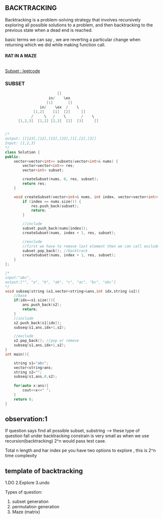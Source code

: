 ## BACKTRACKING
Backtracking is a problem-solving strategy that involves recursively exploring all possible solutions to a problem, and then backtracking to the previous state when a dead end is reached.

basic terms we can say , we are reverting a particular change when returning  which we did while making function call.

#### RAT IN A MAZE
```cpp

```

 [Subset : leetcode]( https://leetcode.com/problems/subsets/description/?envType=problem-list-v2&envId=backtracking)

### SUBSET

```cpp
                        []
                    in/    \ex
                   [1]       []
                in/    \ex  /    \
             [1,2]    [1]  [2]     []
            /     \   /    \       /    \
      [1,2,3]  [1,2] [2,3]  [2]  [3]     []
      

```


```cpp
/*
output: [[123],[12],[13],[23],[1],[2],[3]] 
Input: [1,2,3]
*/
class Solution {
public:
    vector<vector<int>> subsets(vector<int>& nums) {
        vector<vector<int>> res;
        vector<int> subset;

        createSubset(nums, 0, res, subset);
        return res;        
    }

    void createSubset(vector<int>& nums, int index, vector<vector<int>>& res, vector<int>& subset) {
        if (index == nums.size()) {
            res.push_back(subset);
            return;
        }

        //include
        subset.push_back(nums[index]);
        createSubset(nums, index + 1, res, subset);

        //exclude
        //first we have to remove last element then we can call exclude part , dry run tree for better understanding
        subset.pop_back(); //backtrack 
        createSubset(nums, index + 1, res, subset);
    }    
};

```

```cpp
/*
input:"abc",
output:["", "a", "b", "ab", "c", "ac", "bc", "abc"]
*/
void subseq(string &s1,vector<string>&ans,int idx,string &s2){
    //base
    if(idx==s1.size()){
        ans.push_back(s2);
        return;
    }
    //include
    s2.push_back(s1[idx]);
    subseq(s1,ans,idx+1,s2);

    //exclude
    s2.pop_back(); //pop or remove
    subseq(s1,ans,idx+1,s2);
}
int main(){

    string s1="abc";
    vector<string>ans;
    string s2="";
    subseq(s1,ans,0,s2);
    
    for(auto x:ans){
        cout<<x<<" ";
    }
    return 0;
}
```


## observation:1 
If question says find all possible subset, substring --> these type of question fall under backtracking
constrain is very small as when we use recursion(backtracking) 2^n would pass test case.

Total n length and har index pe you have two options to explore , this is 2^n time complexity

## template of backtracking

1.DO
2.Explore
3.undo


Types of question:
1. subset generation
2. permutation generation
3. Maze (matrix)